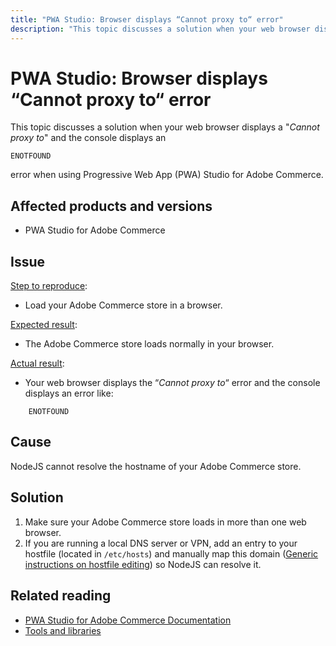 ```yaml
---
title: "PWA Studio: Browser displays “Cannot proxy to“ error"
description: "This topic discusses a solution when your web browser displays a \"*Cannot proxy to*\" and the console displays an"
---
```


# PWA Studio: Browser displays “Cannot proxy to“ error

This topic discusses a solution when your web browser displays a "*Cannot proxy to*" and the console displays an

```clike
ENOTFOUND
```

error when using Progressive Web App (PWA) Studio for Adobe Commerce.

## Affected products and versions

* PWA Studio for Adobe Commerce

## Issue

<u>Step to reproduce</u>:

* Load your Adobe Commerce store in a browser.

<u>Expected result</u>:

* The Adobe Commerce store loads normally in your browser.

<u>Actual result</u>:

* Your web browser displays the “*Cannot proxy to*“ error and the console displays an error like:

```clike
    ENOTFOUND
```


## Cause

NodeJS cannot resolve the hostname of your Adobe Commerce store.

## Solution

1. Make sure your Adobe Commerce store loads in more than one web browser.
1. If you are running a local DNS server or VPN, add an entry to your hostfile (located in `/etc/hosts`) and manually map this domain ([Generic instructions on hostfile editing](https://linuxize.com/post/how-to-edit-your-hosts-file/)) so NodeJS can resolve it.

## Related reading

* [PWA Studio for Adobe Commerce Documentation](https://magento.github.io/pwa-studio/)
* [Tools and libraries](https://magento.github.io/pwa-studio/technologies/tools-libraries/)